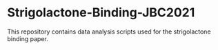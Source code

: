 # Strigolactone-Binding-JBC2021
This repository contains data analysis scripts used for the strigolactone binding paper.
